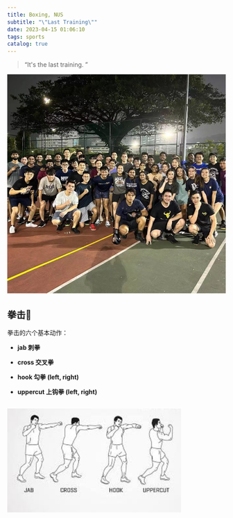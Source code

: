```yaml
---
title: Boxing, NUS
subtitle: "\"Last Training\""
date: 2023-04-15 01:06:10
tags: sports
catalog: true
---
```



> “It's the last training. ”

<img src="20230415/20230415-1.jpg" alt="拳击合照" style="zoom:60%;" />


<p id = "build"></p>

## 拳击🥊

拳击的六个基本动作：

* **jab 刺拳**

* **cross 交叉拳**

* **hook 勾拳 (left, right)**

* **uppercut 上钩拳 (left, right)**

##

<img src="20230415/20230415-2.jpg" alt=" " style="zoom:150%;" />















